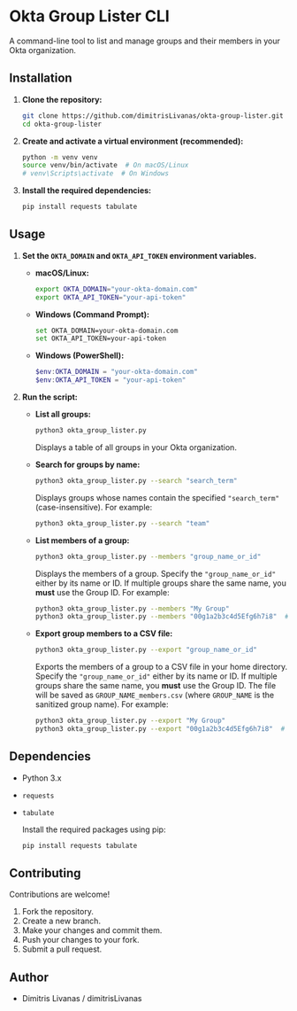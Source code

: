# Okta Group Lister CLI

A command-line tool to list and manage groups and their members in your Okta organization.

## Installation

1.  **Clone the repository:**

    ```bash
    git clone https://github.com/dimitrisLivanas/okta-group-lister.git
    cd okta-group-lister
    ```

2.  **Create and activate a virtual environment (recommended):**

    ```bash
    python -m venv venv
    source venv/bin/activate  # On macOS/Linux
    # venv\Scripts\activate  # On Windows
    ```

3.  **Install the required dependencies:**

    ```bash
    pip install requests tabulate
    ```

## Usage

1.  **Set the `OKTA_DOMAIN` and `OKTA_API_TOKEN` environment variables.**

    * **macOS/Linux:**

        ```bash
        export OKTA_DOMAIN="your-okta-domain.com"
        export OKTA_API_TOKEN="your-api-token"
        ```

    * **Windows (Command Prompt):**

        ```bash
        set OKTA_DOMAIN=your-okta-domain.com
        set OKTA_API_TOKEN=your-api-token
        ```

    * **Windows (PowerShell):**

        ```powershell
        $env:OKTA_DOMAIN = "your-okta-domain.com"
        $env:OKTA_API_TOKEN = "your-api-token"
        ```

2.  **Run the script:**

    * **List all groups:**

        ```bash
        python3 okta_group_lister.py
        ```

        Displays a table of all groups in your Okta organization.

    * **Search for groups by name:**

        ```bash
        python3 okta_group_lister.py --search "search_term"
        ```

        Displays groups whose names contain the specified `"search_term"` (case-insensitive). For example:

        ```bash
        python3 okta_group_lister.py --search "team"
        ```

    * **List members of a group:**

        ```bash
        python3 okta_group_lister.py --members "group_name_or_id"
        ```

        Displays the members of a group. Specify the `"group_name_or_id"` either by its name or ID. If multiple groups share the same name, you **must** use the Group ID. For example:

        ```bash
        python3 okta_group_lister.py --members "My Group"
        python3 okta_group_lister.py --members "00g1a2b3c4d5Efg6h7i8"  # Replace with actual Group ID
        ```

    * **Export group members to a CSV file:**

        ```bash
        python3 okta_group_lister.py --export "group_name_or_id"
        ```

        Exports the members of a group to a CSV file in your home directory. Specify the `"group_name_or_id"` either by its name or ID. If multiple groups share the same name, you **must** use the Group ID. The file will be saved as `GROUP_NAME_members.csv` (where `GROUP_NAME` is the sanitized group name). For example:

        ```bash
        python3 okta_group_lister.py --export "My Group"
        python3 okta_group_lister.py --export "00g1a2b3c4d5Efg6h7i8"  # Replace with actual Group ID
        ```

## Dependencies

* Python 3.x
* `requests`
* `tabulate`

    Install the required packages using pip:

    ```bash
    pip install requests tabulate
    ```

## Contributing

Contributions are welcome!

1.  Fork the repository.
2.  Create a new branch.
3.  Make your changes and commit them.
4.  Push your changes to your fork.
5.  Submit a pull request.

## Author

* Dimitris Livanas / dimitrisLivanas
